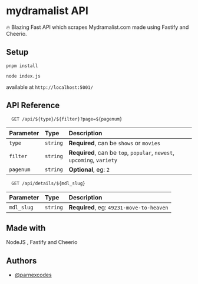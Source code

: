 # mydramalist API
🔥 Blazing Fast API which scrapes Mydramalist.com made using Fastify and Cheerio. 

## Setup

```pnpm install```

```node index.js```

available at `http://localhost:5001/`
## API Reference

```
  GET /api/${type}/${filter}?page=${pagenum}
```

| Parameter | Type     | Description                       |
| :-------- | :------- | :-------------------------------- |
| `type`      | `string` | **Required**, can be `shows` or `movies` |
| `filter`      | `string` | **Required**, can be `top`, `popular`, `newest`, `upcoming`, `variety` |
| `pagenum`      | `string` | **Optional**, eg: `2`|

```
  GET /api/details/${mdl_slug}
```

| Parameter | Type     | Description                       |
| :-------- | :------- | :-------------------------------- |
| `mdl_slug`      | `string` | **Required**, eg: `49231-move-to-heaven`|




## Made with

NodeJS , Fastify and Cheerio


## Authors

- [@parnexcodes](https://github.com/parnexcodes)

